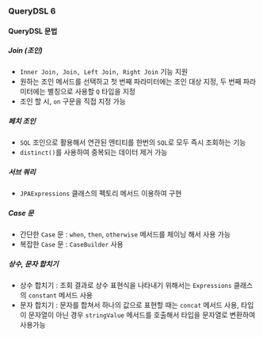 ### QueryDSL 6

#### QueryDSL 문법

##### Join (조인)
- `Inner Join, Join, Left Join, Right Join` 기능 지원
- 원하는 조인 메서드를 선택하고 첫 번째 파라미터에는 조인 대상 지정, 두 번째 파라미터에는 별칭으로 사용할 `Q` 타입을 지정
- 조인 할 시, `on` 구문을 직접 지정 가능

##### 페치 조인
- `SQL` 조인으로 활용해서 연관된 엔티티를 한번의 `SQL`로 모두 즉시 조회하는 기능
- `distinct()`를 사용하여 중복되는 데이터 제거 가능

##### 서브 쿼리
- `JPAExpressions` 클래스의 펙토리 메서드 이용하여 구현

##### Case 문
- 간단한 `Case` 문 : `when`, `then`, `otherwise` 메서드를 체이닝 해서 사용 가능
- 복잡한 `Case` 문 : `CaseBuilder` 사용

##### 상수, 문자 합치기
- 상수 합치기 : 조회 결과로 상수 표현식을 나타내기 위해서는 `Expressions` 클래스의 `constant` 메서드 사용
- 문자 합치기 : 문자를 합쳐서 하나의 값으로 표현할 때는 `concat` 메서드 사용, 타입이 문자열이 아닌 경우 `stringValue` 메서드를 호출해서 타입을 문자열로 변환하여 사용가능